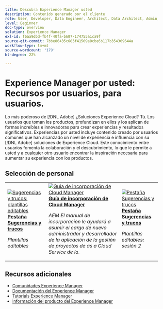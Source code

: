 ```yaml
---
title: Descubra Experience Manager usted
description: Contenido generado por el cliente
role: User, Developer, Data Engineer, Architect, Data Architect, Admin, Leader
level: Beginner
doc-type: overview
solution: Experience Manager
exl-id: f6aa9dbd-fb4f-40fa-b607-174755a1ca9f
source-git-commit: 7bbe86435c683f41509a8cbe6b117b354309644a
workflow-type: tm+mt
source-wordcount: '179'
ht-degree: 22%

---
```


# Experience Manager por usted: Recursos por usuarios, para usuarios.

Lo más poderoso de [!DNL Adobe] ¿Soluciones Experience Cloud? Tú. Los usuarios que toman los productos, profundizan en ellos y los aplican de formas increíbles e innovadoras para crear experiencias y resultados significativos. Experiencias por usted incluye contenido creado por usuarios comunes que han alcanzado un nivel de experiencia e influencia con su [!DNL Adobe] soluciones de Experience Cloud. Este conocimiento entre usuarios fomenta la colaboración y el descubrimiento, lo que le permite a usted y a cualquier otro usuario encontrar la inspiración necesaria para aumentar su experiencia con los productos.

<div id="recs-overview-body-1"></div>
<div id="recs-overview-body-2"></div>
<div id="recs-overview-body-3"></div>
<div id="recs-overview-body-4"></div>
<div id="recs-overview-body-5"></div>
<div id="recs-overview-body-6"></div>

<div id="staff-picks-section">

## Selección de personal

<table>
<tr>
  <td>
    <a href="/help/experience-manager/sites/expert-resources/champion-tips-1.md">
      <img alt="Sugerencias y trucos: plantillas editables" src="https://video.tv.adobe.com/v/3409424?format=jpeg" />
    </a>
    <div>
      <a href="/help/experience-manager/sites/expert-resources/champion-tips-1.md">
    <strong>Pestaña Sugerencias y trucos</strong>
    </a>
    </div>
    <p>
    <em>Plantillas editables</em>
    <p>
  </td>
  <td>
    <a href="/help/experience-manager/cloud-service/expert-resources/aem-champions/onboarding-playbook.md">
      <img alt="Guía de incorporación de Cloud Manager" src="https://video.tv.adobe.com/v/3419299?format=jpeg" />
    </a>
    <div>
      <a href="/help/experience-manager/cloud-service/expert-resources/aem-champions/onboarding-playbook.md">
    <strong>Guía de incorporación de Cloud Manager</strong>
    </a>
    </div>
    <p>
    <em>AEM El manual de incorporación le ayudará a asumir el cargo de nuevo administrador y desarrollador de la aplicación de la gestión de proyectos de as a Cloud Service de la.</em>
    <p>
  </td>
  <td>
    <a href="/help/experience-manager/sites/expert-resources/champion-tips-2.md">
      <img alt="Pestaña Sugerencias y trucos" src="https://video.tv.adobe.com/v/3409427?format=jpeg" />
    </a>
    <div>
      <a href="/help/experience-manager/sites/expert-resources/champion-tips-2.md">
    <strong>Pestaña Sugerencias y trucos</strong>
    </a>
    </div>
    <p>
    <em>Plantillas editables: sesión 2</em>
    <p>
  </td>
</tr>
</table>

</div>

## Recursos adicionales

* [Comunidades Experience Manager](https://experienceleaguecommunities.adobe.com/t5/adobe-experience-manager/ct-p/adobe-experience-manager-community?profile.language=es)
* [Documentación del Experience Manager](https://experienceleague.adobe.com/docs/experience-manager-cloud-service.html?lang=es)
* [Tutorials Experience Manager](https://experienceleague.adobe.com/docs/experience-manager-learn/aem-tutorials/overview.html?lang=es)
* [Información del producto del Experience Manager](https://business.adobe.com/es/products/experience-manager/adobe-experience-manager.html)
